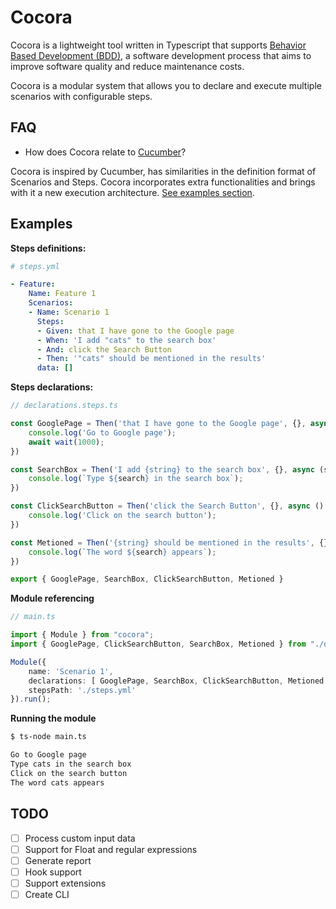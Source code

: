# Cocora

Cocora is a lightweight tool written in Typescript that supports [Behavior Based Development (BDD)](https://en.wikipedia.org/wiki/Behavior-driven_development), a software development process that aims to improve software quality and reduce maintenance costs.

Cocora is a modular system that allows you to declare and execute multiple scenarios with configurable steps.

## FAQ

- How does Cocora relate to [Cucumber](https://cucumber.io/)?

Cocora is inspired by Cucumber, has similarities in the definition format of Scenarios and Steps. Cocora incorporates extra functionalities and brings with it a new execution architecture. [See examples section](#).


## Examples

**Steps definitions:**

```yml
# steps.yml

- Feature:
    Name: Feature 1
    Scenarios:
    - Name: Scenario 1
      Steps:
      - Given: that I have gone to the Google page
      - When: 'I add "cats" to the search box'
      - And: click the Search Button
      - Then: '"cats" should be mentioned in the results'
      data: []
```

**Steps declarations:**

```ts
// declarations.steps.ts

const GooglePage = Then('that I have gone to the Google page', {}, async () => {
    console.log('Go to Google page');
    await wait(1000);
})

const SearchBox = Then('I add {string} to the search box', {}, async (search: string) => {
    console.log(`Type ${search} in the search box`);
})

const ClickSearchButton = Then('click the Search Button', {}, async () => {
    console.log('Click on the search button');
})

const Metioned = Then('{string} should be mentioned in the results', {}, async (search: string) => {
    console.log(`The word ${search} appears`);
})

export { GooglePage, SearchBox, ClickSearchButton, Metioned }
```

**Module referencing**

```ts
// main.ts

import { Module } from "cocora";
import { GooglePage, ClickSearchButton, SearchBox, Metioned } from "./declarations.steps.ts";

Module({
    name: 'Scenario 1',
    declarations: [ GooglePage, SearchBox, ClickSearchButton, Metioned ],
    stepsPath: './steps.yml'
}).run();
```

**Running the module**

```bash
$ ts-node main.ts

Go to Google page
Type cats in the search box
Click on the search button
The word cats appears
```

## TODO

- [ ] Process custom input data
- [ ] Support for Float and regular expressions
- [ ] Generate report
- [ ] Hook support
- [ ] Support extensions
- [ ] Create CLI